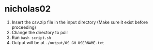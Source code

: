 # nicholas02
1. Insert the csv.zip file in the input directory (Make sure it exist before proceeding)
2. Change the directory to pdir
3. Run `bash script.sh`
4. Output will be at `./output/OS_GH_USERNAME.txt`
